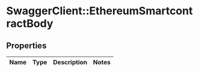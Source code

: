 # SwaggerClient::EthereumSmartcontractBody

## Properties
Name | Type | Description | Notes
------------ | ------------- | ------------- | -------------

